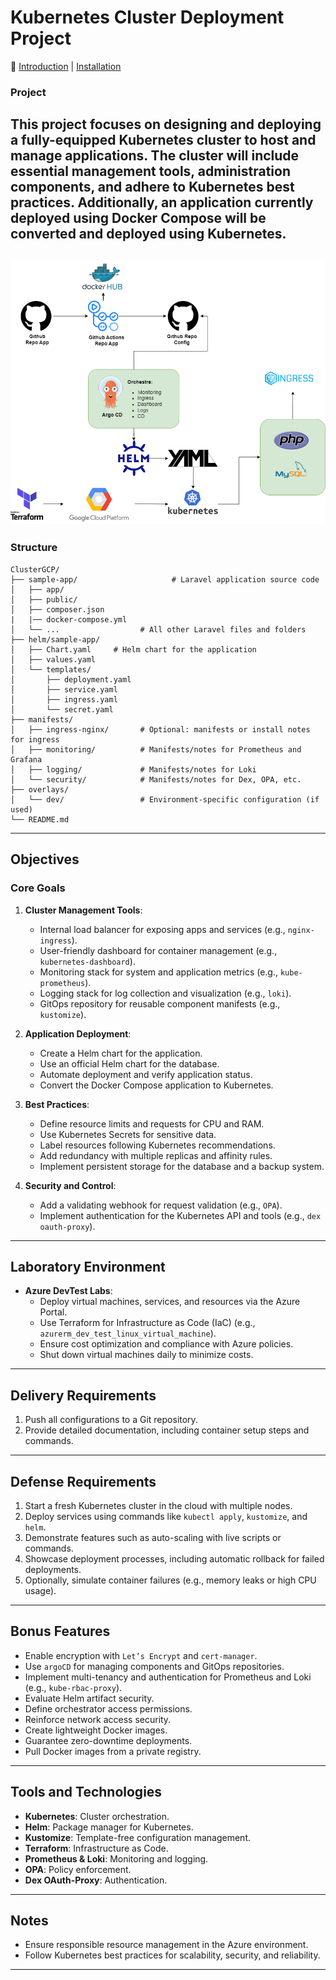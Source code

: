 # Kubernetes Cluster Deployment Project

🔗 [Introduction](README.md) | [Installation](gcp-stack/README.md) 

### Project
This project focuses on designing and deploying a fully-equipped Kubernetes cluster to host and manage applications. The cluster will include essential management tools, administration components, and adhere to Kubernetes best practices. Additionally, an application currently deployed using Docker Compose will be converted and deployed using Kubernetes.
---
![Kube Quest Architecture](kubequest.png)
---
### Structure
```
ClusterGCP/
├── sample-app/                     # Laravel application source code
│   ├── app/
│   ├── public/
│   ├── composer.json
|   |── docker-compose.yml
│   └── ...                  # All other Laravel files and folders
├── helm/sample-app/ 
│   ├── Chart.yaml     # Helm chart for the application
│   ├── values.yaml
│   └── templates/
│       ├── deployment.yaml
│       ├── service.yaml  
│       ├── ingress.yaml
│       └── secret.yaml              
├── manifests/
│   ├── ingress-nginx/       # Optional: manifests or install notes for ingress
│   ├── monitoring/          # Manifests/notes for Prometheus and Grafana
│   ├── logging/             # Manifests/notes for Loki
│   └── security/            # Manifests/notes for Dex, OPA, etc.
├── overlays/
│   └── dev/                 # Environment-specific configuration (if used)
└── README.md
```
---
## Objectives

### Core Goals
1. **Cluster Management Tools**:
    - Internal load balancer for exposing apps and services (e.g., `nginx-ingress`).
    - User-friendly dashboard for container management (e.g., `kubernetes-dashboard`).
    - Monitoring stack for system and application metrics (e.g., `kube-prometheus`).
    - Logging stack for log collection and visualization (e.g., `loki`).
    - GitOps repository for reusable component manifests (e.g., `kustomize`).

2. **Application Deployment**:
    - Create a Helm chart for the application.
    - Use an official Helm chart for the database.
    - Automate deployment and verify application status.
    - Convert the Docker Compose application to Kubernetes.

3. **Best Practices**:
    - Define resource limits and requests for CPU and RAM.
    - Use Kubernetes Secrets for sensitive data.
    - Label resources following Kubernetes recommendations.
    - Add redundancy with multiple replicas and affinity rules.
    - Implement persistent storage for the database and a backup system.

4. **Security and Control**:
    - Add a validating webhook for request validation (e.g., `OPA`).
    - Implement authentication for the Kubernetes API and tools (e.g., `dex oauth-proxy`).

---

## Laboratory Environment

- **Azure DevTest Labs**:
  - Deploy virtual machines, services, and resources via the Azure Portal.
  - Use Terraform for Infrastructure as Code (IaC) (e.g., `azurerm_dev_test_linux_virtual_machine`).
  - Ensure cost optimization and compliance with Azure policies.
  - Shut down virtual machines daily to minimize costs.

---

## Delivery Requirements

1. Push all configurations to a Git repository.
2. Provide detailed documentation, including container setup steps and commands.

---

## Defense Requirements

1. Start a fresh Kubernetes cluster in the cloud with multiple nodes.
2. Deploy services using commands like `kubectl apply`, `kustomize`, and `helm`.
3. Demonstrate features such as auto-scaling with live scripts or commands.
4. Showcase deployment processes, including automatic rollback for failed deployments.
5. Optionally, simulate container failures (e.g., memory leaks or high CPU usage).

---

## Bonus Features

- Enable encryption with `Let’s Encrypt` and `cert-manager`.
- Use `argoCD` for managing components and GitOps repositories.
- Implement multi-tenancy and authentication for Prometheus and Loki (e.g., `kube-rbac-proxy`).
- Evaluate Helm artifact security.
- Define orchestrator access permissions.
- Reinforce network access security.
- Create lightweight Docker images.
- Guarantee zero-downtime deployments.
- Pull Docker images from a private registry.

---

## Tools and Technologies

- **Kubernetes**: Cluster orchestration.
- **Helm**: Package manager for Kubernetes.
- **Kustomize**: Template-free configuration management.
- **Terraform**: Infrastructure as Code.
- **Prometheus & Loki**: Monitoring and logging.
- **OPA**: Policy enforcement.
- **Dex OAuth-Proxy**: Authentication.

---

## Notes

- Ensure responsible resource management in the Azure environment.
- Follow Kubernetes best practices for scalability, security, and reliability.

---  
